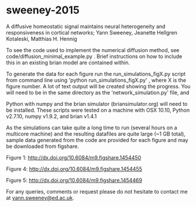 # sweeney-2015
A diffusive homeostatic signal maintains neural heterogeneity and responsiveness in cortical networks; Yann Sweeney, Jeanette Hellgren Kotaleski, Matthias H. Hennig

To see the code used to implement the numerical diffusion method, see code/diffusion_minimal_example.py . Brief instructions on how to include this in an existing brian model are contained within. 

To generate the data for each figure run the run_simulations_figX.py script from command line using
'python run_simulations_figX.py' , where X is the figure number. A lot of text output will be created showing the progress. You will need to be in the same directory as the 'network_simulation.py' file, and 

Python with numpy and the brian simulator (briansimulator.org) will need to be installed. These scripts were tested on a machine with OSX 10.10, Python v2.7.10, numpy v1.9.2, and brian v1.4.1

As the simulations can take quite a long time to run (several hours on a multicore machine) and the resulting datafiles are quite large (~1 GB total), sample data generated from the code are provided for each figure and may be downloaded from figshare.

Figure 1: http://dx.doi.org/10.6084/m9.figshare.1454450

Figure 4: http://dx.doi.org/10.6084/m9.figshare.1454455 

Figure 5: http://dx.doi.org/10.6084/m9.figshare.1454469

For any queries, comments or request please do not hesitate to contact me at yann.sweeney@ed.ac.uk. 
